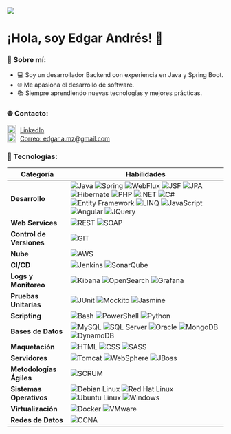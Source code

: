 <img src="https://media.licdn.com/dms/image/v2/D4E16AQGrB8VtYN4_mg/profile-displaybackgroundimage-shrink_350_1400/profile-displaybackgroundimage-shrink_350_1400/0/1724693382343?e=1738800000&v=beta&t=KdT4QM5mRSqD_x49BWtmo8Pj-38SW72WsucDLHrmFng">

# ¡Hola, soy Edgar Andrés! 👋
 
### 🌟 Sobre mí:
- 💻 Soy un desarrollador Backend con experiencia en Java y Spring Boot.
- 🌐 Me apasiona el desarrollo de software.
- 📚 Siempre aprendiendo nuevas tecnologías y mejores prácticas.

### 🌐 **Contacto:**
<ul style="list-style: none; padding-left: 0;">
  <li style="display: flex; align-items: flex-end;">
    <img src="https://img.icons8.com/?size=100&id=13930&format=png&color=000000" width="20" height="20" style="vertical-align: bottom; margin-right: 10px;"> 
    <a href="www.linkedin.com/in/edgar-andres-martinez-zapata-684a67116">LinkedIn</a>
  </li>
  <!--<li style="display: flex; align-items: flex-end;">
    <img src="https://img.icons8.com/ios/50/000000/portfolio.png" width="20" height="20" style="vertical-align: bottom; margin-right: 10px;"> 
    <a href="https://tusitio.com">Portafolio</a>
  </li>-->
  <li style="display: flex; align-items: flex-end;">
    <img src="https://img.icons8.com/?size=100&id=OumT4lIcOllS&format=png&color=000000" width="20" height="20" style="vertical-align: bottom; margin-right: 10px;"> 
    <a href="mailto:edgar.a.mz@gmail.com">Correo: edgar.a.mz@gmail.com</a>
  </li>
</ul>

### 🚀 Tecnologías:
| **Categoría** | **Habilidades** |
|------------------------|---------------------------------------------------------------------------------------------------------------------------------------------------------------|
| **Desarrollo** | ![Java](https://badge.ttsalpha.com/api?icon=openjdk&label=Java&status=v7%2C%208%2C%2017&color=303030&labelColor=F89820&iconColor=white) ![Spring](https://badge.ttsalpha.com/api?icon=spring&label=Spring&status=framework&color=303030&labelColor=6DB33F&iconColor=white) ![WebFlux](https://badge.ttsalpha.com/api?icon=spring&label=WebFlux&status=reactive&color=303030&labelColor=6DB33F&iconColor=white) ![JSF](https://badge.ttsalpha.com/api?icon=GitBook&label=JSF&status=jakarta&color=303030&labelColor=007396&iconColor=white) ![JPA](https://badge.ttsalpha.com/api?icon=GitBook&label=JPA&status=orm&color=303030&labelColor=007396&iconColor=white) ![Hibernate](https://badge.ttsalpha.com/api?icon=hibernate&label=Hibernate&status=orm&color=303030&labelColor=9D6552&iconColor=white) ![PHP](https://badge.ttsalpha.com/api?icon=php&label=PHP&status=8.0%2B&color=303030&labelColor=777BB4&iconColor=white) ![.NET](https://badge.ttsalpha.com/api?icon=dotnet&label=.NET&status=6.0&color=303030&labelColor=5C2D91&iconColor=white) ![C#](https://badge.ttsalpha.com/api?icon=dotnet&label=C%23&status=language&color=303030&labelColor=5C2D91&iconColor=white) ![Entity Framework](https://badge.ttsalpha.com/api?icon=dotnet&label=Entity%20Framework&status=orm&color=303030&labelColor=5C2D91&iconColor=white) ![LINQ](https://badge.ttsalpha.com/api?icon=dotnet&label=LINQ&status=query&color=303030&labelColor=5C2D91&iconColor=white) ![JavaScript](https://badge.ttsalpha.com/api?icon=javascript&label=JavaScript&status=ES6%2B&color=303030&labelColor=F7DF1E&iconColor=black) ![Angular](https://badge.ttsalpha.com/api?icon=angular&label=Angular&status=framework&color=303030&labelColor=DD0031&iconColor=white) ![JQuery](https://badge.ttsalpha.com/api?icon=jquery&label=JQuery&status=library&color=303030&labelColor=0769AD&iconColor=white) |
| **Web Services** | ![REST](https://badge.ttsalpha.com/api?icon=kashflow&label=REST&status=api&color=303030&labelColor=007396&iconColor=white) ![SOAP](https://badge.ttsalpha.com/api?icon=kashflow&label=SOAP&status=api&color=303030&labelColor=007396&iconColor=white) |
| **Control de Versiones** | ![GIT](https://badge.ttsalpha.com/api?icon=git&label=GIT&status=version%20control&color=303030&labelColor=F05033&iconColor=white) |
| **Nube** | ![AWS](https://badge.ttsalpha.com/api?icon=amazonwebservices&label=AWS&status=cloud&color=303030&labelColor=FF9900&iconColor=white) |
| **CI/CD** | ![Jenkins](https://badge.ttsalpha.com/api?icon=jenkins&label=Jenkins&status=automation&color=303030&labelColor=D24939&iconColor=white) ![SonarQube](https://badge.ttsalpha.com/api?icon=sonarqube&label=SonarQube&status=code%20quality&color=303030&labelColor=00B5E2&iconColor=white) |
| **Logs y Monitoreo** | ![Kibana](https://badge.ttsalpha.com/api?icon=kibana&label=Kibana&status=monitoring&color=303030&labelColor=005571&iconColor=white) ![OpenSearch](https://badge.ttsalpha.com/api?icon=opensearch&label=OpenSearch&status=search&color=303030&labelColor=007396&iconColor=white) ![Grafana](https://badge.ttsalpha.com/api?icon=grafana&label=Grafana&status=monitoring&color=303030&labelColor=F46800&iconColor=white) |
| **Pruebas Unitarias** | ![JUnit](https://badge.ttsalpha.com/api?icon=testcafe&label=JUnit&status=testing&color=303030&labelColor=CB7E1F&iconColor=white) ![Mockito](https://badge.ttsalpha.com/api?icon=testcafe&label=Mockito&status=testing&color=303030&labelColor=CB7E1F&iconColor=white) ![Jasmine](https://badge.ttsalpha.com/api?icon=jasmine&label=Jasmine&status=testing&color=303030&labelColor=8A4182&iconColor=white) |
| **Scripting** | ![Bash](https://badge.ttsalpha.com/api?icon=gnubash&label=Bash&status=scripting&color=303030&labelColor=4EAA25&iconColor=white) ![PowerShell](https://badge.ttsalpha.com/api?icon=gnometerminal&label=PowerShell&status=scripting&color=303030&labelColor=5C4EE5&iconColor=white) ![Python](https://badge.ttsalpha.com/api?icon=python&label=Python&status=scripting&color=303030&labelColor=3776AB&iconColor=white) |
| **Bases de Datos** | ![MySQL](https://badge.ttsalpha.com/api?icon=mysql&label=MySQL&status=database&color=303030&labelColor=4479A1&iconColor=white) ![SQL Server](https://badge.ttsalpha.com/api?icon=databricks&label=MS%20SQL%20Server&status=database&color=303030&labelColor=CC2927&iconColor=white) ![Oracle](https://badge.ttsalpha.com/api?icon=oracle&label=Oracle&status=database&color=303030&labelColor=F80000&iconColor=white) ![MongoDB](https://badge.ttsalpha.com/api?icon=mongodb&label=MongoDB&status=database&color=303030&labelColor=47A248&iconColor=white) ![DynamoDB](https://badge.ttsalpha.com/api?icon=amazondynamodb&label=DynamoDB&status=noSQL&color=303030&labelColor=007396&iconColor=white) |
| **Maquetación** | ![HTML](https://badge.ttsalpha.com/api?icon=html5&label=HTML5&status=web&color=303030&labelColor=E34F26&iconColor=white) ![CSS](https://badge.ttsalpha.com/api?icon=css3&label=CSS3&status=web&color=303030&labelColor=1572B6&iconColor=white) ![SASS](https://badge.ttsalpha.com/api?icon=sass&label=SASS&status=style&color=303030&labelColor=CC6699&iconColor=white) |
| **Servidores** | ![Tomcat](https://badge.ttsalpha.com/api?icon=apachetomcat&label=Tomcat&status=server&color=303030&labelColor=F8DC75&iconColor=black) ![WebSphere](https://badge.ttsalpha.com/api?icon=dask&label=WebSphere&status=server&color=303030&labelColor=007396&iconColor=white) ![JBoss](https://badge.ttsalpha.com/api?icon=redhat&label=JBoss&status=server&color=303030&labelColor=E01E22&iconColor=white) |
| **Metodologías Ágiles** | ![SCRUM](https://badge.ttsalpha.com/api?icon=scrumalliance&label=SCRUM&status=Agile&color=303030&labelColor=009FDA&iconColor=white) |
| **Sistemas Operativos** | ![Debian Linux](https://badge.ttsalpha.com/api?icon=debian&label=Linux-Debian&status=OS&color=303030&labelColor=A81D33&iconColor=white) ![Red Hat Linux](https://badge.ttsalpha.com/api?icon=redhat&label=Linux-Red%20Hat&status=OS&color=303030&labelColor=EE0000&iconColor=white) ![Ubuntu Linux](https://badge.ttsalpha.com/api?icon=ubuntu&label=Linux-Ubuntu&status=OS&color=303030&labelColor=E95420&iconColor=white) ![Windows](https://badge.ttsalpha.com/api?icon=quarto&label=Windows&status=OS&color=303030&labelColor=1572B6&iconColor=white) |
| **Virtualización**      | ![Docker](https://badge.ttsalpha.com/api?icon=docker&label=Docker&status=Virtualization&color=303030&labelColor=2496ED&iconColor=white) ![VMware](https://badge.ttsalpha.com/api?icon=vmware&label=VMware&status=Virtualization&color=303030&labelColor=607078&iconColor=white) |
| **Redes de Datos**      | ![CCNA](https://badge.ttsalpha.com/api?icon=cisco&label=CCNA&status=Networks&color=303030&labelColor=1BA0D7&iconColor=white) |
